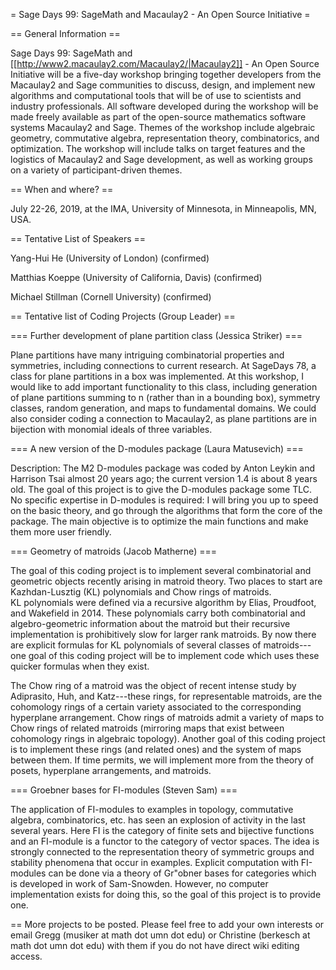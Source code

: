 = Sage Days 99: SageMath and Macaulay2 - An Open Source Initiative =

== General Information ==

Sage Days 99: SageMath and [[http://www2.macaulay2.com/Macaulay2/|Macaulay2]] - An Open Source Initiative will be a five-day workshop bringing together developers from the Macaulay2 and Sage communities to discuss, design, and implement new algorithms and computational tools that will be of use to scientists and industry professionals. All software developed during the workshop will be made freely available as part of the open-source mathematics software systems Macaulay2 and Sage. Themes of the workshop include algebraic geometry, commutative algebra, representation theory, combinatorics, and optimization. The workshop will include talks on target features and the logistics of Macaulay2 and Sage development, as well as working groups on a variety of participant-driven themes.


== When and where? ==

July 22-26, 2019, at the IMA, University of Minnesota, in Minneapolis, MN, USA.


== Tentative List of Speakers ==

Yang-Hui He (University of London) (confirmed)

Matthias Koeppe (University of California, Davis) (confirmed)

Michael Stillman (Cornell University) (confirmed)

== Tentative list of Coding Projects (Group Leader) ==

=== Further development of plane partition class (Jessica Striker) ===

Plane partitions have many intriguing combinatorial properties and symmetries, including connections to current research. At SageDays 78, a class for plane partitions in a box was implemented. At this workshop, I would like to add important functionality to this class, including generation of plane partitions summing to n (rather than in a bounding box), symmetry classes, random generation, and maps to fundamental domains. We could also consider coding a connection to Macaulay2, as plane partitions are in bijection with monomial ideals of three variables.

=== A new version of the D-modules package (Laura Matusevich) ===

Description: The M2 D-modules package was coded by Anton Leykin and 
Harrison Tsai almost 20 years ago; the current version 1.4 is about 8 
years old. The goal of this project is to give the D-modules package some 
TLC. No specific expertise in D-modules is required: I will bring you up 
to speed on the basic theory, and go through the algorithms that form the 
core of the package. The main objective is to optimize the main functions 
and make them more user friendly.

=== Geometry of matroids (Jacob Matherne) ===

The goal of this coding project is to implement several combinatorial 
and geometric objects recently arising in matroid theory.  Two places to 
start are Kazhdan-Lusztig (KL) polynomials and Chow rings of matroids.  
KL polynomials were defined via a recursive algorithm by Elias, 
Proudfoot, and Wakefield in 2014. These polynomials carry both 
combinatorial and algebro-geometric information about the matroid but 
their recursive implementation is prohibitively slow for larger rank 
matroids.  By now there are explicit formulas for KL polynomials of 
several classes of matroids---one goal of this coding project will be to 
implement code which uses these quicker formulas when they exist.

The Chow ring of a matroid was the object of recent intense study by 
Adiprasito, Huh, and Katz---these rings, for representable matroids, are 
the cohomology rings of a certain variety associated to the 
corresponding hyperplane arrangement.  Chow rings of matroids admit a 
variety of maps to Chow rings of related matroids (mirroring maps that 
exist between cohomology rings in algebraic topology).  Another goal of 
this coding project is to implement these rings (and related ones) and 
the system of maps between them.  If time permits, we will implement 
more from the theory of posets, hyperplane arrangements, and matroids.

=== Groebner bases for FI-modules (Steven Sam) ===

The application of FI-modules to examples in topology, 
commutative algebra, combinatorics, etc. has seen an explosion of 
activity in the last several years. Here FI is the category of finite 
sets and bijective functions and an FI-module is a functor to the 
category of vector spaces. The idea is strongly connected to the 
representation theory of symmetric groups and stability phenomena that 
occur in examples. Explicit computation with FI-modules can be done via 
a theory of Gr\"obner bases for categories which is developed in work of 
Sam-Snowden. However, no computer implementation exists for doing this, 
so the goal of this project is to provide one.

== More projects to be posted.  Please feel free to add your own interests or email Gregg (musiker at math dot umn dot edu) or Christine (berkesch at math dot umn dot edu) with them if you do not have direct wiki editing access. 
